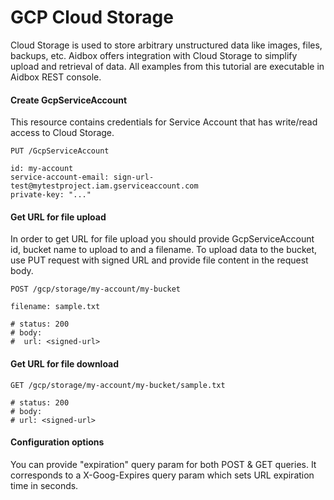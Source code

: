 # GCP Cloud Storage

Cloud Storage is used to store arbitrary unstructured data like images, files, backups, etc. Aidbox offers integration with Cloud Storage to simplify upload and retrieval of data. All examples from this tutorial are executable in Aidbox REST console.

#### Create GcpServiceAccount

This resource contains credentials for Service Account that has write/read access to Cloud Storage.

```text
PUT /GcpServiceAccount

id: my-account
service-account-email: sign-url-test@mytestproject.iam.gserviceaccount.com
private-key: "..."
```

#### Get URL for file upload

In order to get URL for file upload you should provide GcpServiceAccount id, bucket name to upload to and a filename. To upload data to the bucket, use PUT request with signed URL and provide file content in the request body.

```text
POST /gcp/storage/my-account/my-bucket

filename: sample.txt

# status: 200
# body:
#  url: <signed-url> 
```

#### Get URL for file download

```text
GET /gcp/storage/my-account/my-bucket/sample.txt

# status: 200
# body:
# url: <signed-url>
```

#### Configuration options

You can provide "expiration" query param for both POST & GET queries. It corresponds to a X-Goog-Expires query param which sets URL expiration time in seconds.

